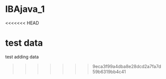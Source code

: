 # IBAjava_1
<<<<<<< HEAD

test data
=======
test adding data
>>>>>>> 9eca3f99a4dba8e28dcd2a7fa7d59b6319bb4c41
